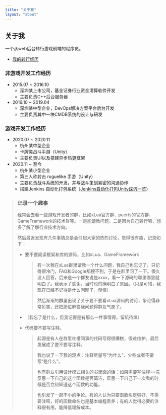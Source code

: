 ```yaml
---
title: "关于我"
layout: "about"
---
```


## 关于我

一个从web后台转行游戏前端的程序员。

- [我的转行经历](https://lightjiao.github.io/posts/013-chang-my-career-to-unity/)



### 非游戏开发工作经历

- 2015.07 ~ 2016.10 
  - 深圳某上市公司，基金证券行业资金清算软件开发
  - 主要负责C++后台服务器
- 2016.10 ~ 2019.04
  - 深圳某中型企业，DevOps解决方案平台后台开发
  - 主要负责其中一块CMDB系统的设计与研发

### 游戏开发工作经历

- 2020.07 ~ 2020.11
  - 杭州某中型企业
  - 卡牌类战斗手游（Unity）
  - 主要负责UI以及搭建异步热更框架
- 2020.11 ~ 至今
  - 杭州某小型企业
  - 第三人称射击 roguelike 手游（Unity）
  - 主要负责战斗系统的开发，并与战斗策划紧密的沟通协作
  - 搭建Jenkins 自动化打包系统（[Jenkins自动化打包Unity踩坑一览](https://lightjiao.github.io/posts/027.jenkins-build-unity-problems/)）



> ### 记录一个趣事
>
> 经常会去看一些游戏开发者的群，比如xLua官方群、puerts的官方群、GameFramework的技术群等。一是能请教问题，二是因为自己转行嘛，想多了解了解行业技术方向。
>
> 然后最近发现有几件事情总是会引起大家的热烈讨论，觉得很有趣，记录如下：
>
> - 要不要阅读框架和库的源码，比如xLua、GameFramework
>
>   > 有一次我在xLua群里请教一个什么问题，我自己也忘记了。只记得很冷门，FAQ和Google都搜不到，于是在群里问了一下。很久没人回答，后来是一个群友说是xxxx，看一下源码的哪里哪里就明白了。我表示了感谢，当时也的确明白了原因。（只是可惜，我现在已经不记得是什么问题了，惭愧）
>   >
>   > 然后渐渐的群里出现了关于要不要看xLua源码的讨论，争论得非常厉害，还把那位解答我问题得群友气走了。
>
> - （我忘了是什么，但我记得是有那么一件事情得，留坑待填）
>
> - 代码要不要写注释。
>
>   > 起源是有人在群里吐槽同事的代码写得很糟糕，很难维护。最后发展成了要不要写注释。
>   >
>   > 我也说了一下我的观点：注释尽量写“为什么”，少些或者不要写“是什么”。
>   >
>   > 也有群友引用设计模式相关的书里面的话：如果需要写注释==先反思一下自己的这个函数是否简洁，反思一下自己下一次看的时候是否立刻知道这个函数的功能。
>   >
>   > 也引发了一起不小的争论。有的人认为只要函数名足够好，不需要注释，好的函数命名也是基本编程素养；有的人觉得必要的注释很有用，能降低理解成本。
